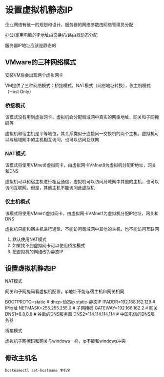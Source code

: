 # 设置虚拟机静态IP

企业网络有统一的规划和设计，服务器的网络参数由网络管理员分配

办公/家用电脑的IP地址由交换机/路由器动态分配

服务器IP地址应该是静态的

## VMware的三种网络模式

安装VM后会出现两个虚拟网卡

VM提供了三种网络模式：桥接模式，NAT模式（网络地址转换），仅主机模式（Host Only）

### 桥接模式

该模式没有用到虚拟网卡，虚拟机会分配局域网中真实的网络地址，网关和子网掩码等

虚拟机和宿主机是平等地位，其关系类似于连接同一交换机的两个主机，虚拟机可以与局域网中的主机相互访问，也可以访问互联网

### NAT模式

该模式将使用VMnet8虚拟网卡，由虚拟网卡VMnet8为虚拟机分配IP地址，网关和DNS

虚拟机可以和宿主机进行相互通信，虚拟机可以访问局域网中其他的主机，也可以访问互联网。但是，其他主机不能访问此虚拟机

### 仅主机模式

该模式将使用VMnet1虚拟网卡，由虚拟网卡VMnet1为虚拟机分配IP地址，网关和DNS

虚拟机只能和宿主机进行通信，不能访问局域网中其他的主机，也不能访问互联网

1. 默认使用NAT模式
2. 如果找不到虚拟网卡可以使用桥接模式
3. 把虚拟机的网络改为静态IP

## 设置虚拟机静态IP

NAT模式

网关和子网掩码看虚拟机配置，ip地址不能与宿主机和网关相同

BOOTPROTO=static        # dhcp-动态ip static-静态IP
IPADDR=192.168.162.129  # IP地址
NETMASK=255.255.255.0   # 子网掩码
GATEWAY=192.168.162.2   # 网关
DNS1=8.8.8.8            # 谷歌的DNS服务器
DNS2=114.114.114.114    # 中国电信的DNS服务器

桥接模式

虚拟机子网掩码和网关与windows一样，ip不能和windows冲突

## 修改主机名

`hostnamectl set-hostname 主机名`

